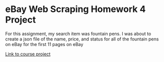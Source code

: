 # eBay Web Scraping Homework 4 Project

<addr> For this assignment, my search item was fountain pens. I was about to create a json file of the name, price, and status for all of the fountain pens on eBay for the first 11 pages on eBay

[Link to course project](https://github.com/mikeizbicki/cmc-csci040/tree/2020fall/hw_04)

